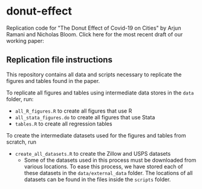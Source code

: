 # donut-effect
Replication code for "The Donut Effect of Covid-19 on Cities" by Arjun Ramani and Nicholas Bloom.
Click here for the most recent draft of our working paper: 


## Replication file instructions
This repository contains all data and scripts necessary to replicate the figures and tables found in the paper. 

To replicate all figures and tables using intermediate data stores in the `data` folder, run:
  - `all_R_figures.R` to create all figures that use R
  - `all_stata_figures.do` to create all figures that use Stata
  - `tables.R` to create all regression tables


To create the intermediate datasets used for the figures and tables from scratch, run
- `create_all_datasets.R` to create the Zillow and USPS datasets
  - Some of the datasets used in this process must be downloaded from various locations. To ease this process, we have stored each of these datasets in the `data/external_data` folder. The locations of all datasets can be found in the files inside the `scripts` folder.


